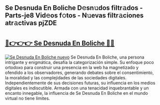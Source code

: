 ## Se Desnuda En Boliche D𝚎sn𝚞dos filtr𝚊dos - Parts-je8 Vid𝚎os f𝚘tos - N𝚞evas filtr𝚊ciones atr𝚊ctivas pjZDE

# <h2><a href="http://mb6sqn.tromn.icu/?c=Se+Desnuda+En+Boliche">🔗👉👉👉 Se Desnuda En Boliche 🔗🔗</a></h2>

[![Se Desnuda En Boliche nuevo](https://i.imgur.com/pEAQMta.gif)](http://mb6sqn.tromn.icu/?c=Se+Desnuda+En+Boliche)
Se Desnuda En Boliche, una persona intrigante y enigmática, desafía la categorización simple. Su enfoque poco ortodoxo para construir una presencia en la web ha magnetizado y ofendido a los observadores, generando debates sobre el consentimiento, la moralidad y las complejidades de las sociedades digitales. Independientemente de sus decisiones futuras, su influencia en los medios digitales es indiscutible. Armada con una tenacidad inquebrantable y un encanto innegable, la influencia de Se Desnuda En Boliche en el mundo virtual no tiene límites.
